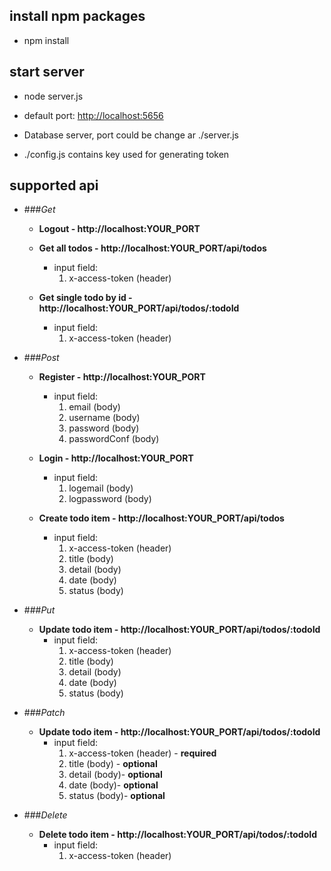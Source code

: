 
## install npm packages
- npm install


## start server
 - node server.js

 - default port: [http://localhost:5656](http://localhost:5656)

 - Database server, port could be change ar ./server.js
 
 - ./config.js contains key used for generating token 
## supported api

 - ###*Get*
    - **Logout - http://localhost:YOUR_PORT** 
                
    - **Get all todos - http://localhost:YOUR_PORT/api/todos**
        - input field:
            1. x-access-token (header) 
           
    - **Get single todo by id - http://localhost:YOUR_PORT/api/todos/:todoId**
         - input field:
            1. x-access-token (header)
            
 - ###*Post*
    - **Register - http://localhost:YOUR_PORT**
        - input field:
            1. email (body)
            2. username (body)
            3. password (body)
            4. passwordConf (body)
    
    - **Login - http://localhost:YOUR_PORT**
         - input field:
            1. logemail (body)
            2. logpassword (body)     
            
    - **Create todo item - http://localhost:YOUR_PORT/api/todos**
         - input field:
            1. x-access-token (header)
            2. title (body)     
            3. detail (body)
            4. date (body)
            5. status (body)
            
 - ###*Put*
     - **Update todo item - http://localhost:YOUR_PORT/api/todos/:todoId**
          - input field:
             1. x-access-token (header)
             2. title (body)     
             3. detail (body)
             4. date (body)
             5. status (body)
 
 - ###*Patch*
      - **Update todo item - http://localhost:YOUR_PORT/api/todos/:todoId**
           - input field:
              1. x-access-token (header) - **required**
              2. title (body)     - **optional**
              3. detail (body)- **optional**
              4. date (body)- **optional**
              5. status (body)- **optional**
 - ###*Delete*
      - **Delete todo item - http://localhost:YOUR_PORT/api/todos/:todoId**
           - input field:
              1. x-access-token (header)
 
